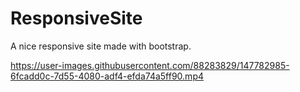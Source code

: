 # ResponsiveSite
A nice responsive site made with bootstrap.


https://user-images.githubusercontent.com/88283829/147782985-6fcadd0c-7d55-4080-adf4-efda74a5ff90.mp4
